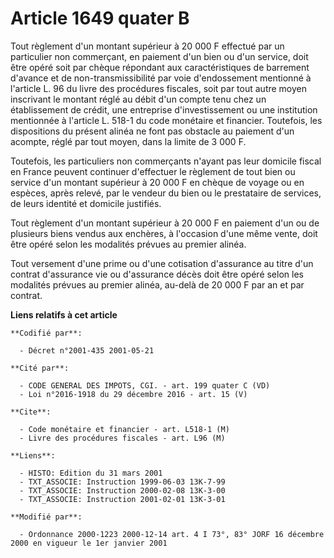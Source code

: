 # Article 1649 quater B

Tout règlement d'un montant supérieur à 20 000 F effectué par un particulier non commerçant, en paiement d'un bien ou d'un
service, doit être opéré soit par chèque répondant aux caractéristiques de barrement d'avance et de non-transmissibilité par
voie d'endossement mentionné à l'article L. 96 du livre des procédures fiscales, soit par tout autre moyen inscrivant le
montant réglé au débit d'un compte tenu chez un établissement de crédit, une entreprise d'investissement ou une institution
mentionnée à l'article L. 518-1 du code monétaire et financier. Toutefois, les dispositions du présent alinéa ne font pas
obstacle au paiement d'un acompte, réglé par tout moyen, dans la limite de 3 000 F.

Toutefois, les particuliers non commerçants n'ayant pas leur domicile fiscal en France peuvent continuer d'effectuer le
règlement de tout bien ou service d'un montant supérieur à 20 000 F en chèque de voyage ou en espèces, après relevé, par le
vendeur du bien ou le prestataire de services, de leurs identité et domicile justifiés.

Tout règlement d'un montant supérieur à 20 000 F en paiement d'un ou de plusieurs biens vendus aux enchères, à l'occasion
d'une même vente, doit être opéré selon les modalités prévues au premier alinéa.

Tout versement d'une prime ou d'une cotisation d'assurance au titre d'un contrat d'assurance vie ou d'assurance décès doit
être opéré selon les modalités prévues au premier alinéa, au-delà de 20 000 F par an et par contrat.

**Liens relatifs à cet article**

	**Codifié par**:

	  - Décret n°2001-435 2001-05-21

	**Cité par**:

	  - CODE GENERAL DES IMPOTS, CGI. - art. 199 quater C (VD)
	  - Loi n°2016-1918 du 29 décembre 2016 - art. 15 (V)

	**Cite**:

	  - Code monétaire et financier - art. L518-1 (M)
	  - Livre des procédures fiscales - art. L96 (M)

	**Liens**:

	  - HISTO: Edition du 31 mars 2001
	  - TXT_ASSOCIE: Instruction 1999-06-03 13K-7-99
	  - TXT_ASSOCIE: Instruction 2000-02-08 13K-3-00
	  - TXT_ASSOCIE: Instruction 2001-02-01 13K-3-01

	**Modifié par**:

	  - Ordonnance 2000-1223 2000-12-14 art. 4 I 73°, 83° JORF 16 décembre 2000 en vigueur le 1er janvier 2001
